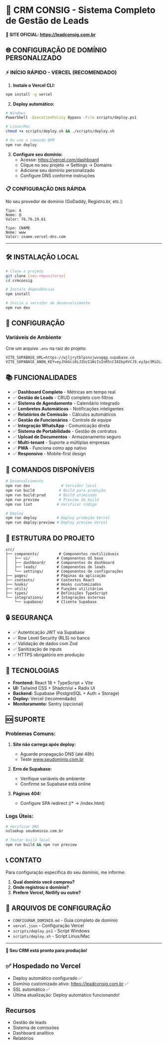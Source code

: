 # 🚀 CRM CONSIG - Sistema Completo de Gestão de Leads

**🎉 SITE OFICIAL: https://leadconsig.com.br**

## 🌐 **CONFIGURAÇÃO DE DOMÍNIO PERSONALIZADO**

### **⚡ INÍCIO RÁPIDO - VERCEL (RECOMENDADO)**

1. **Instale o Vercel CLI:**
```bash
npm install -g vercel
```

2. **Deploy automático:**
```bash
# Windows
PowerShell -ExecutionPolicy Bypass -File scripts/deploy.ps1

# Linux/Mac
chmod +x scripts/deploy.sh && ./scripts/deploy.sh

# Ou use o comando NPM
npm run deploy
```

3. **Configure seu domínio:**
   - Acesse: https://vercel.com/dashboard
   - Clique no seu projeto → Settings → Domains
   - Adicione seu domínio personalizado
   - Configure DNS conforme instruções

### **📋 CONFIGURAÇÃO DNS RÁPIDA**

No seu provedor de domínio (GoDaddy, Registro.br, etc.):

```
Tipo: A
Nome: @
Valor: 76.76.19.61

Tipo: CNAME  
Nome: www
Valor: cname.vercel-dns.com
```

---

## 🛠️ **INSTALAÇÃO LOCAL**

```bash
# Clone o projeto
git clone [seu-repositorio]
cd crmconsig

# Instale dependências
npm install

# Inicie o servidor de desenvolvimento
npm run dev
```

## 🔧 **CONFIGURAÇÃO**

### **Variáveis de Ambiente**
Crie um arquivo `.env` na raiz do projeto:

```env
VITE_SUPABASE_URL=https://wjljrytblpsnzjwvugqg.supabase.co
VITE_SUPABASE_ANON_KEY=eyJhbGciOiJIUzI1NiIsInR5cCI6IkpXVCJ9.eyJpc3MiOiJzdXBhYmFzZSIsInJlZiI6IndqbGpyeXRibHBzbnpqd3Z1Z3FnIiwicm9sZSI6ImFub24iLCJpYXQiOjE3NDU1MzE1NjcsImV4cCI6MjA2MTEwNzU2N30.ChxEZH6UakGSRxQlfoQvhNxeb7s56xCIzXZwe9GnZrY
```

## 📚 **FUNCIONALIDADES**

- ✅ **Dashboard Completo** - Métricas em tempo real
- ✅ **Gestão de Leads** - CRUD completo com filtros
- ✅ **Sistema de Agendamento** - Calendário integrado
- ✅ **Lembretes Automáticos** - Notificações inteligentes
- ✅ **Relatórios de Comissão** - Cálculos automáticos
- ✅ **Gestão de Funcionários** - Controle de equipe
- ✅ **Integração WhatsApp** - Comunicação direta
- ✅ **Sistema de Portabilidade** - Gestão de contratos
- ✅ **Upload de Documentos** - Armazenamento seguro
- ✅ **Multi-tenant** - Suporte a múltiplas empresas
- ✅ **PWA** - Funciona como app nativo
- ✅ **Responsivo** - Mobile-first design

## 🚀 **COMANDOS DISPONÍVEIS**

```bash
# Desenvolvimento
npm run dev              # Servidor local
npm run build           # Build para produção
npm run build:prod      # Build otimizado
npm run preview         # Preview do build
npm run lint           # Verificar código

# Deploy
npm run deploy         # Deploy produção Vercel
npm run deploy:preview # Deploy preview Vercel
```

## 📁 **ESTRUTURA DO PROJETO**

```
src/
├── components/         # Componentes reutilizáveis
│   ├── ui/            # Componentes UI base
│   ├── dashboard/     # Componentes do dashboard
│   ├── leads/         # Componentes de leads
│   └── settings/      # Componentes de configurações
├── pages/             # Páginas da aplicação
├── contexts/          # Contextos React
├── hooks/             # Hooks customizados
├── utils/             # Funções utilitárias
├── types/             # Definições TypeScript
└── integrations/      # Integrações externas
    └── supabase/      # Cliente Supabase
```

## 🔒 **SEGURANÇA**

- ✅ Autenticação JWT via Supabase
- ✅ Row Level Security (RLS) no banco
- ✅ Validação de dados com Zod
- ✅ Sanitização de inputs
- ✅ HTTPS obrigatório em produção

## 📱 **TECNOLOGIAS**

- **Frontend:** React 18 + TypeScript + Vite
- **UI:** Tailwind CSS + Shadcn/ui + Radix UI
- **Backend:** Supabase (PostgreSQL + Auth + Storage)
- **Deploy:** Vercel (recomendado)
- **Monitoramento:** Sentry (opcional)

## 🆘 **SUPORTE**

### **Problemas Comuns:**

1. **Site não carrega após deploy:**
   - Aguarde propagação DNS (até 48h)
   - Teste www.seudominio.com.br

2. **Erro de Supabase:**
   - Verifique variáveis de ambiente
   - Confirme se Supabase está online

3. **Páginas 404:**
   - Configure SPA redirect (/* → /index.html)

### **Logs Úteis:**
```bash
# Verificar DNS
nslookup seudominio.com.br

# Testar build local
npm run build && npm run preview
```

## 📞 **CONTATO**

Para configuração específica do seu domínio, me informe:
1. **Qual domínio você comprou?**
2. **Onde registrou o domínio?**
3. **Prefere Vercel, Netlify ou outro?**

## 📄 **ARQUIVOS DE CONFIGURAÇÃO**

- `CONFIGURAR_DOMINIO.md` - Guia completo de domínio
- `vercel.json` - Configuração Vercel
- `scripts/deploy.ps1` - Script Windows
- `scripts/deploy.sh` - Script Linux/Mac

---

**🎉 Seu CRM está pronto para produção!**

## ✅ Hospedado no Vercel
- Deploy automático configurado ✅
- Domínio customizado ativo: https://leadconsig.com.br ✅
- SSL automático ✅
- Última atualização: Deploy automático funcionando!

## Recursos
- Gestão de leads
- Sistema de comissões
- Dashboard analítico
- Relatórios

